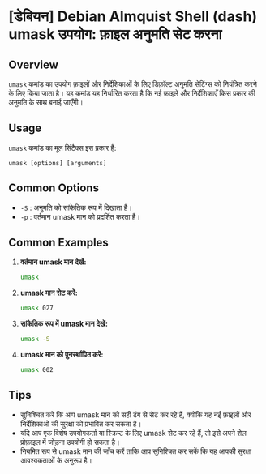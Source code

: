 # [डेबियन] Debian Almquist Shell (dash) umask उपयोग: फ़ाइल अनुमति सेट करना

## Overview
`umask` कमांड का उपयोग फ़ाइलों और निर्देशिकाओं के लिए डिफ़ॉल्ट अनुमति सेटिंग्स को नियंत्रित करने के लिए किया जाता है। यह कमांड यह निर्धारित करता है कि नई फ़ाइलें और निर्देशिकाएँ किस प्रकार की अनुमति के साथ बनाई जाएँगी।

## Usage
`umask` कमांड का मूल सिंटैक्स इस प्रकार है:

```
umask [options] [arguments]
```

## Common Options
- `-S` : अनुमति को सांकेतिक रूप में दिखाता है।
- `-p` : वर्तमान umask मान को प्रदर्शित करता है।

## Common Examples
1. **वर्तमान umask मान देखें:**
   ```sh
   umask
   ```

2. **umask मान सेट करें:**
   ```sh
   umask 027
   ```

3. **सांकेतिक रूप में umask मान देखें:**
   ```sh
   umask -S
   ```

4. **umask मान को पुनर्स्थापित करें:**
   ```sh
   umask 002
   ```

## Tips
- सुनिश्चित करें कि आप umask मान को सही ढंग से सेट कर रहे हैं, क्योंकि यह नई फ़ाइलों और निर्देशिकाओं की सुरक्षा को प्रभावित कर सकता है।
- यदि आप एक विशेष उपयोगकर्ता या स्क्रिप्ट के लिए umask सेट कर रहे हैं, तो इसे अपने शेल प्रोफ़ाइल में जोड़ना उपयोगी हो सकता है।
- नियमित रूप से umask मान की जाँच करें ताकि आप सुनिश्चित कर सकें कि यह आपकी सुरक्षा आवश्यकताओं के अनुरूप है।
